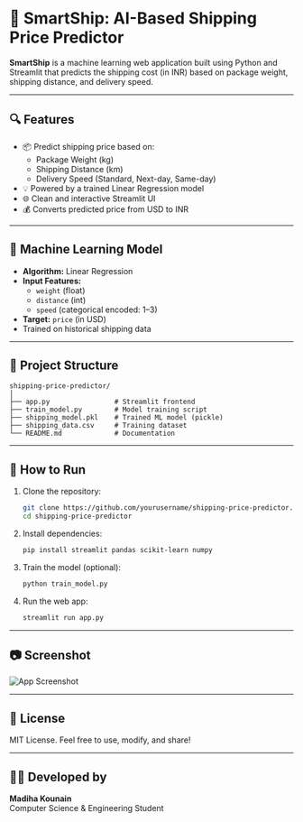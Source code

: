 
# 🚚 SmartShip: AI-Based Shipping Price Predictor

**SmartShip** is a machine learning web application built using Python and Streamlit that predicts the shipping cost (in INR) based on package weight, shipping distance, and delivery speed.

---

## 🔍 Features

- 📦 Predict shipping price based on:
  - Package Weight (kg)
  - Shipping Distance (km)
  - Delivery Speed (Standard, Next-day, Same-day)
- 💡 Powered by a trained Linear Regression model
- 🌐 Clean and interactive Streamlit UI
- 💰 Converts predicted price from USD to INR

---

## 🧠 Machine Learning Model

- **Algorithm:** Linear Regression
- **Input Features:**
  - `weight` (float)
  - `distance` (int)
  - `speed` (categorical encoded: 1–3)
- **Target:** `price` (in USD)
- Trained on historical shipping data

---

## 📁 Project Structure

```
shipping-price-predictor/
│
├── app.py                # Streamlit frontend
├── train_model.py        # Model training script
├── shipping_model.pkl    # Trained ML model (pickle)
├── shipping_data.csv     # Training dataset
└── README.md             # Documentation
```

---

## 🚀 How to Run

1. Clone the repository:
   ```bash
   git clone https://github.com/yourusername/shipping-price-predictor.git
   cd shipping-price-predictor
   ```

2. Install dependencies:
   ```bash
   pip install streamlit pandas scikit-learn numpy
   ```

3. Train the model (optional):
   ```bash
   python train_model.py
   ```

4. Run the web app:
   ```bash
   streamlit run app.py
   ```

---

## 📷 Screenshot

![App Screenshot](screenshot.png)

---

## 📜 License

MIT License. Feel free to use, modify, and share!

---

## 🙋‍♀️ Developed by

**Madiha Kounain**  
Computer Science & Engineering Student  
